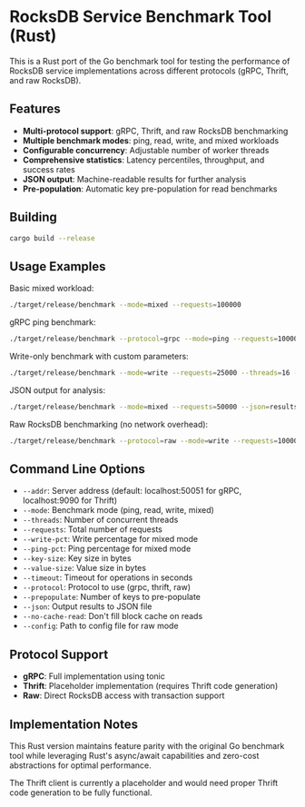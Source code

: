 # RocksDB Service Benchmark Tool (Rust)

This is a Rust port of the Go benchmark tool for testing the performance of RocksDB service implementations across different protocols (gRPC, Thrift, and raw RocksDB).

## Features

- **Multi-protocol support**: gRPC, Thrift, and raw RocksDB benchmarking
- **Multiple benchmark modes**: ping, read, write, and mixed workloads
- **Configurable concurrency**: Adjustable number of worker threads
- **Comprehensive statistics**: Latency percentiles, throughput, and success rates
- **JSON output**: Machine-readable results for further analysis
- **Pre-population**: Automatic key pre-population for read benchmarks

## Building

```bash
cargo build --release
```

## Usage Examples

Basic mixed workload:
```bash
./target/release/benchmark --mode=mixed --requests=100000
```

gRPC ping benchmark:
```bash
./target/release/benchmark --protocol=grpc --mode=ping --requests=10000 --threads=16
```

Write-only benchmark with custom parameters:
```bash
./target/release/benchmark --mode=write --requests=25000 --threads=16 --value-size=1024
```

JSON output for analysis:
```bash
./target/release/benchmark --mode=mixed --requests=50000 --json=results.json
```

Raw RocksDB benchmarking (no network overhead):
```bash
./target/release/benchmark --protocol=raw --mode=write --requests=100000 --threads=16
```

## Command Line Options

- `--addr`: Server address (default: localhost:50051 for gRPC, localhost:9090 for Thrift)
- `--mode`: Benchmark mode (ping, read, write, mixed)
- `--threads`: Number of concurrent threads
- `--requests`: Total number of requests
- `--write-pct`: Write percentage for mixed mode
- `--ping-pct`: Ping percentage for mixed mode  
- `--key-size`: Key size in bytes
- `--value-size`: Value size in bytes
- `--timeout`: Timeout for operations in seconds
- `--protocol`: Protocol to use (grpc, thrift, raw)
- `--prepopulate`: Number of keys to pre-populate
- `--json`: Output results to JSON file
- `--no-cache-read`: Don't fill block cache on reads
- `--config`: Path to config file for raw mode

## Protocol Support

- **gRPC**: Full implementation using tonic
- **Thrift**: Placeholder implementation (requires Thrift code generation)
- **Raw**: Direct RocksDB access with transaction support

## Implementation Notes

This Rust version maintains feature parity with the original Go benchmark tool while leveraging Rust's async/await capabilities and zero-cost abstractions for optimal performance.

The Thrift client is currently a placeholder and would need proper Thrift code generation to be fully functional.